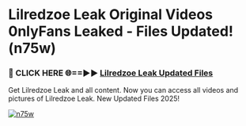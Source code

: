 # Lilredzoe Leak Original Videos 0nlyFans Leaked - Files Updated! (n75w)

<h3>🔴 CLICK HERE 🌐==►► <a href="https://tinyurl.com/3hn5wdd3" rel="nofollow">Lilredzoe Leak Updated Files</a></h3>

Get Lilredzoe Leak and all content. Now you can access all videos and pictures of Lilredzoe Leak. New Updated Files 2025!

[![n75w](https://i.imgur.com/4HnBqBT.gif)](https://tinyurl.com/3hn5wdd3)
